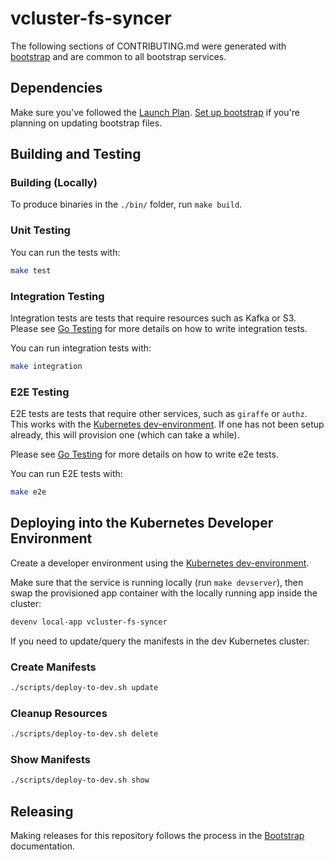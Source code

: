 # vcluster-fs-syncer

<!--- Block(custom) -->
<!--
We expect CONTRIBUTING.md to look mostly identical for all bootstrap services.

If your service requires special instructions for developers, you can place
those instructions in this block. If your service isn't special, it's safe to
leave this comment here as-is.

If the text you are about to add here applies to many or all bootstrap services,
consider adding it to the bootstrap template instead.
-->
<!--- EndBlock(custom) -->

The following sections of CONTRIBUTING.md were generated with
[bootstrap](https://github.com/getoutreach/bootstrap) and are common to all
bootstrap services.

## Dependencies

Make sure you've followed the [Launch Plan](https://outreach-io.atlassian.net/wiki/spaces/EN/pages/695698940/Launch+Plan).
[Set up bootstrap](https://outreach-io.atlassian.net/wiki/spaces/EN/pages/701596137/Services+Checklist) if you're planning on updating bootstrap files.

<!--- Block(devDependencies) -->
<!--- EndBlock(devDependencies) -->

## Building and Testing

<!--- Block(buildCustom) -->
<!--- EndBlock(buildCustom) -->

### Building (Locally)

To produce binaries in the `./bin/` folder, run `make build`.

### Unit Testing

You can run the tests with:

```bash
make test
```
### Integration Testing

Integration tests are tests that require resources such as Kafka or S3.  Please see [Go Testing](https://outreach-io.atlassian.net/wiki/spaces/EN/pages/989693594/Go+Testing) for more details on how to write integration tests.

You can run integration tests with:

```bash
make integration
```

### E2E Testing

E2E tests are tests that require other services, such as `giraffe` or `authz`.  This works with the [Kubernetes dev-environment](https://github.com/getoutreach/dev-environment#getting-started).  If one has not been setup already, this will provision one (which can take a while).

Please see [Go Testing](https://outreach-io.atlassian.net/wiki/spaces/EN/pages/989693594/Go+Testing) for more details on how to write e2e tests.

You can run E2E tests with:

```bash
make e2e
```

## Deploying into the Kubernetes Developer Environment

Create a developer environment using the [Kubernetes dev-environment](https://github.com/getoutreach/dev-environment#getting-started).

Make sure that the service is running locally (run `make devserver`), then swap the provisioned app container with the locally running app inside the cluster:

```bash
devenv local-app vcluster-fs-syncer
```

If you need to update/query the manifests in the dev Kubernetes cluster:

### Create Manifests

```bash
./scripts/deploy-to-dev.sh update
```

### Cleanup Resources

```bash
./scripts/deploy-to-dev.sh delete
```

### Show Manifests

```bash
./scripts/deploy-to-dev.sh show
```


## Releasing

Making releases for this repository follows the process in the [Bootstrap](https://github.com/getoutreach/bootstrap/tree/master/README.md#semver) documentation.
